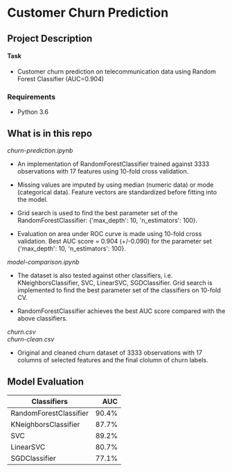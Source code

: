 
# Customer Churn Prediction

## Project Description

#### Task
* Customer churn prediction on telecommunication data using Random Forest Classifier (AUC=0.904)

### Requirements
* Python 3.6


## What is in this repo

*churn-prediction.ipynb*  

* An implementation of RandomForestClassifier trained against 3333 observations with 17 features using 10-fold cross validation.

* Missing values are imputed by using median (numeric data) or mode (categorical data). Feature vectors are standardized before fitting into the model.

* Grid search is used to find the best parameter set of the RandomForestClassifier: {'max_depth': 10, 'n_estimators': 100}.

* Evaluation on area under ROC curve is made using 10-fold cross validation.  Best AUC score = 0.904 (+/-0.090) for the parameter set {'max_depth': 10, 'n_estimators': 100}.


*model-comparison.ipynb*  

* The dataset is also tested against other classifiers, i.e. KNeighborsClassifier, SVC, LinearSVC, SGDClassifier. Grid search is implemented to find the best parameter set of the classifiers on 10-fold CV.

* RandomForestClassifier achieves the best AUC score compared with the above classifiers.


*churn.csv*  
*churn-clean.csv*  

* Original and cleaned churn dataset of 3333 observations with 17 columns of selected features and the final clolumn of churn labels. 


## Model Evaluation
 
| Classifiers                |  AUC   |
| -------------------------- |-------:|
| RandomForestClassifier     |  90.4% |
| KNeighborsClassifier       |  87.7% |
| SVC                        |  89.2% |
| LinearSVC                  |  80.7% |
| SGDClassifier              |  77.1% |





